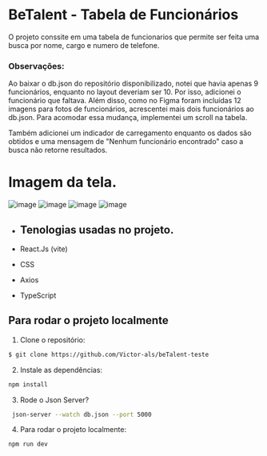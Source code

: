 # BeTalent - Tabela de Funcionários

O projeto conssite em uma tabela de funcionarios que permite ser feita uma busca por nome, cargo e numero de telefone.

### Observações:
Ao baixar o db.json do repositório disponibilizado, notei que havia apenas 9 funcionários, enquanto no layout deveriam ser 10. Por isso, adicionei o funcionário que faltava. Além disso, como no Figma foram incluídas 12 imagens para fotos de funcionários, acrescentei mais dois funcionários ao db.json. Para acomodar essa mudança, implementei um scroll na tabela.

Também adicionei um indicador de carregamento enquanto os dados são obtidos e uma mensagem de "Nenhum funcionário encontrado" caso a busca não retorne resultados.

# Imagem da tela.
![image](https://github.com/user-attachments/assets/9738845c-5873-42fa-8dc9-19280504c2c8)
![image](https://github.com/user-attachments/assets/8dd43a14-74d1-4363-863b-0f1c365fc80a)
![image](https://github.com/user-attachments/assets/5f9c5cf7-15a8-4db8-9502-f7d7ef5f97ac)
![image](https://github.com/user-attachments/assets/17c79a8c-0470-4344-a96d-28effa5a3ba9)





- ## Tenologias usadas no projeto.

- React.Js (vite)
- CSS
- Axios
- TypeScript

## Para rodar o projeto localmente

1. Clone o repositório:

```sh
$ git clone https://github.com/Victor-als/beTalent-teste
```
2. Instale as dependências:
```sh
npm install
```
3. Rode o Json Server?
```sh
 json-server --watch db.json --port 5000
```
4. Para rodar o projeto localmente:
```sh
npm run dev
```



